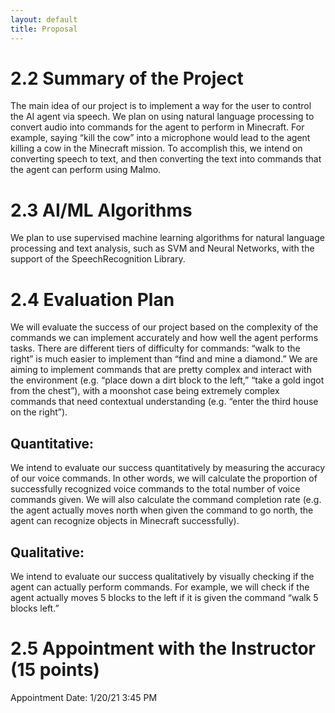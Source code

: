 ```yaml
---
layout: default
title: Proposal
---
```

# 2.2  Summary of the Project
The main idea of our project is to implement a way for the user to control the AI agent via speech. We plan on using natural language processing to convert audio into commands for the agent to perform in Minecraft. For example, saying “kill the cow” into a microphone would lead to the agent killing a cow in the Minecraft mission. To accomplish this, we intend on converting speech to text, and then converting the text into commands that the agent can perform using Malmo.

# 2.3  AI/ML Algorithms
We plan to use supervised machine learning algorithms for natural language processing and text analysis, such as SVM and Neural Networks, with the support of the SpeechRecognition Library.  

# 2.4  Evaluation Plan

We will evaluate the success of our project based on the complexity of the commands we can implement accurately and how well the agent performs tasks. There are different tiers of difficulty for commands: “walk to the right” is much easier to implement than “find and mine a diamond.” We are aiming to implement commands that are pretty complex and interact with the environment (e.g. “place down a dirt block to the left,” “take a gold ingot from the chest”), with a moonshot case being extremely complex commands that need contextual understanding (e.g. “enter the third house on the right”).
  
## Quantitative:
We intend to evaluate our success quantitatively by measuring the accuracy of our voice commands. In other words, we will calculate the proportion of successfully recognized voice commands to the total number of voice commands given. We will also calculate the command completion rate (e.g. the agent actually moves north when given the command to go north, the agent can recognize objects in Minecraft successfully).
 
## Qualitative:
We intend to evaluate our success qualitatively by visually checking if the agent can actually perform commands. For example, we will check if the agent actually moves 5 blocks to the left if it is given the command “walk 5 blocks left.”


# 2.5  Appointment with the Instructor (15 points)
Appointment Date: 1/20/21 3:45 PM
